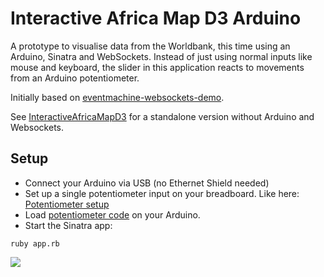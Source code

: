 Interactive Africa Map D3 Arduino
=============================

A prototype to visualise data from the Worldbank, this time using an Arduino, Sinatra and WebSockets. Instead of just using normal inputs like mouse and keyboard, the slider in this application reacts to movements from an Arduino potentiometer.

Initially based on [eventmachine-websockets-demo](https://github.com/stewart/eventmachine-websockets-demo).

See [InteractiveAfricaMapD3](https://github.com/weidenfreak/InteractiveAfricaMapD3) for a standalone version without Arduino and Websockets.

Setup
------
* Connect your Arduino via USB (no Ethernet Shield needed)
* Set up a single potentiometer input on your breadboard. Like here:  [Potentiometer setup](http://www.arduino.cc/en/tutorial/potentiometer)
* Load [potentiometer code](https://github.com/weidenfreak/InteractiveAfricaMapD3Arduino/blob/master/Arduino/Potentiometer/Potentiometer.ino) on your Arduino.
* Start the Sinatra app: 
```
ruby app.rb
```

![](https://github.com/weidenfreak/InteractiveAfricaMapD3Arduino/arduino_worldbank.jpg)

